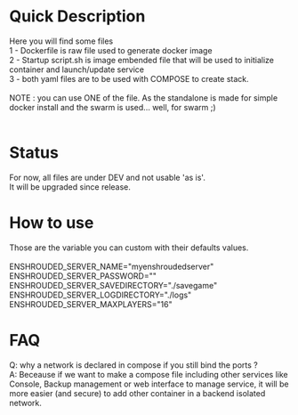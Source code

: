 # Quick Description

Here you will find some files<br>
    1 - Dockerfile is raw file used to generate docker image<br>
    2 - Startup script.sh is image embended file that will be used to initialize container and launch/update service<br>
    3 - both yaml files are to be used with COMPOSE to create stack.<br>
<br>
NOTE : you can use ONE of the file. As the standalone is made for simple docker install and the swarm is used... well, for swarm ;)<br>
<br>

# Status

For now, all files are under DEV and not usable 'as is'.<br>
It will be upgraded since release.<br>

# How to use

Those are the variable you can custom with their defaults values.<br>
<br>
ENSHROUDED_SERVER_NAME="myenshroudedserver"<br>
ENSHROUDED_SERVER_PASSWORD=""<br>
ENSHROUDED_SERVER_SAVEDIRECTORY="./savegame"<br>
ENSHROUDED_SERVER_LOGDIRECTORY="./logs"<br>
ENSHROUDED_SERVER_MAXPLAYERS="16"<br>

# FAQ

Q: why a network is declared in compose if you still bind the ports ?<br>
A: Beceause if we want to make a compose file including other services like Console, Backup management or web interface to manage service,
it will be more easier (and secure) to add other container in a backend isolated network.
